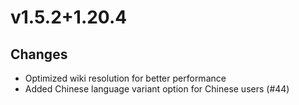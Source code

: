 # v1.5.2+1.20.4

## Changes

- Optimized wiki resolution for better performance
- Added Chinese language variant option for Chinese users (#44)